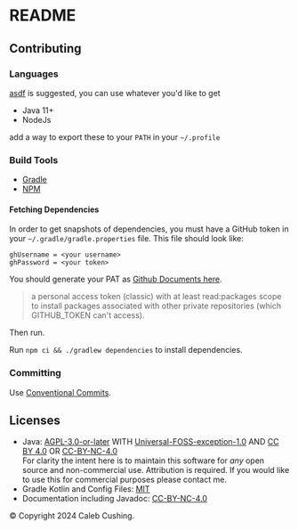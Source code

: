 <!--
© Copyright 2024 Caleb Cushing.
SPDX-License-Identifier: CC-BY-4.0
-->

# README

## Contributing

### Languages

[asdf](https://asdf-vm.com) is suggested, you can use whatever you'd like to get

- Java 11+
- NodeJs

add a way to export these to your `PATH` in your `~/.profile`

### Build Tools

- [Gradle](https://docs.gradle.org/current/userguide/command_line_interface.html)
- [NPM](https://docs.npmjs.com/about-npm)

#### Fetching Dependencies

In order to get snapshots of dependencies, you must have a GitHub token in your `~/.gradle/gradle.properties` file. This
file should look like:

```properties
ghUsername = <your username>
ghPassword = <your token>
```

You should generate your PAT
as [Github Documents here](https://docs.github.com/en/packages/working-with-a-github-packages-registry/working-with-the-gradle-registry#authenticating-to-github-packages).

> a personal access token (classic) with at least read:packages scope to install packages associated with other private
> repositories (which GITHUB_TOKEN can't access).

Then run.

Run `npm ci && ./gradlew dependencies` to install dependencies.

### Committing

Use [Conventional Commits](https://www.conventionalcommits.org/en/v1.0.0/).

## Licenses

- Java: [AGPL-3.0-or-later](https://choosealicense.com/licenses/agpl-3.0/)
  WITH [Universal-FOSS-exception-1.0](https://spdx.org/licenses/Universal-FOSS-exception-1.0.html)
  AND [CC BY 4.0](https://choosealicense.com/licenses/cc-by-4.0/)
  OR [CC-BY-NC-4.0](https://creativecommons.org/licenses/by-nc/4.0/)\
  For clarity the intent here is to maintain this software for _any_ open source and non-commercial use. Attribution is
  required. If you would like to use this for commercial purposes please contact me.
- Gradle Kotlin and Config Files: [MIT](https://choosealicense.com/licenses/mit/)
- Documentation including Javadoc: [CC-BY-NC-4.0](https://creativecommons.org/licenses/by-nc/4.0/)

© Copyright 2024 Caleb Cushing.
